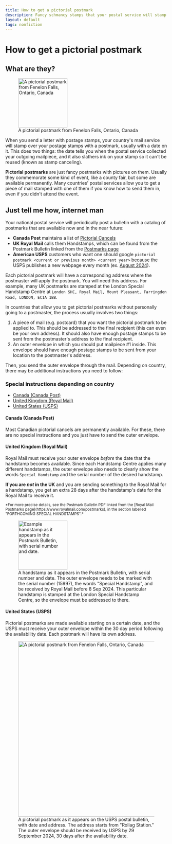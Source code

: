 ```yaml
---
title: How to get a pictorial postmark
description: Fancy schmancy stamps that your postal service will stamp on your stamps
layout: default
tags: nonfiction
---
```


# How to get a pictorial postmark

## What are they?
<figure class="figure">
  <img src="{{ 'assets/images/pictorial-postmark-uk.jpg' | absolute_url}}" alt="A pictorial postmark from Fenelon Falls, Ontario, Canada" width="153" height="153">
  <figcaption>A pictorial postmark from Fenelon Falls, Ontario, Canada</figcaption>
</figure>

When you send a letter with postage stamps, your country's mail service will stamp over your postage stamps with a postmark, usually with a date on it. This does two things: the date tells you when the postal service collected your outgoing mailpiece, and it also slathers ink on your stamp so it can't be reused (known as stamp canceling).

**Pictorial postmarks** are just fancy postmarks with pictures on them. Usually they commemorate some kind of event, like a county fair, but some are available permanently. Many countries' postal services allow you to get a piece of mail stamped with one of them if you know how to send them in, even if you didn't attend the event.

## Just tell me how, internet man
Your national postal service will periodically post a bulletin with a catalog of postmarks that are available now and in the near future:

* **Canada Post** maintains a list of [Pictorial Cancels](https://www.canadapost-postescanada.ca/cpc/en/personal/pictorial-cancels.page)
* **UK Royal Mail** calls them Handstamps, which can be found from the Postmark Bulletin linked from the [Postmarks page](https://www.royalmail.com/postmarks)
* **American USPS** customers who want one should google `pictorial postmark <current or previous month> <current year>` because the USPS publishes a new webpage every month (ex. [August 2024](https://about.usps.com/postal-bulletin/2024/pb22657/html/info_008.htm)).

Each pictorial postmark will have a corresponding address where the postmaster will apply the postmark. You will need this address. For example, many UK postmarks are stamped at the London Special Handstamp Centre at `London SHC, Royal Mail, Mount Pleasant, Farringdon Road, LONDON, EC1A 1BB`.

In countries that allow you to get pictorial postmarks without personally going to a postmaster, the process usually involves two things:
1. A piece of mail (e.g. postcard) that you want the pictorial postmark to be applied to. This should be addressed to the final recipient (this can even be your own address). It should also have enough postage stamps to be sent from the postmaster's address to the final recipient.
2. An outer envelope in which you should put mailpiece #1 inside. This envelope should have enough postage stamps to be sent from your location to the postmaster's address.

Then, you send the outer envelope through the mail. Depending on country, there may be additional instructions you need to follow:

### Special instructions depending on country
* [Canada (Canada Post)](#canada-canada-post)
* [United Kingdom (Royal Mail)](#united-kingdom-royal-mail)
* [United States (USPS)](#united-states-usps)

#### Canada (Canada Post)
Most Canadian pictorial cancels are permanently available. For these, there are no special instructions and you just have to send the outer envelope.

#### United Kingdom (Royal Mail)
Royal Mail must receive your outer envelope *before* the date that the handstamp becomes available. Since each Handstamp Centre applies many different handstamps, the outer envelope also needs to clearly show the words `Special Handstamp` and the serial number of the desired handstamp.

**If you are *not* in the UK** and you are sending something to the Royal Mail for a handstamp, you get an extra 28 days after the handstamp's date for the Royal Mail to receive it.

<small>
*For more precise details, see the Postmark Bulletin PDF linked from the [Royal Mail Postmarks page](https://www.royalmail.com/postmarks), in the section labelled "FORTHCOMING SPECIAL HANDSTAMPS".*
</small>

<figure class="d-flex align-items-center ps-3 border-start border-2">
  <img src="{{ 'assets/images/pictorial-postmark-uk.webp' | absolute_url}}" alt="Example handstamp as it appears in the Postmark Bulletin, with serial number and date." width="153" class="me-3">
  <figcaption>A handstamp as it appears in the Postmark Bulletin, with serial number and date. The outer envelope needs to be marked with the serial number (15997), the words "Special Handstamp", and be received by Royal Mail before 8 Sep 2024. This particular handstamp is stamped at the London Special Handstamp Centre, so the envelope must be addressed to there.</figcaption>
</figure>

#### United States (USPS)
Pictorial postmarks are made available starting on a certain date, and the USPS must receive your outer envelope within the 30 day period following the availability date. Each postmark will have its own address.

<figure class="d-flex align-items-center ps-3 border-start border-2">
  <img src="{{ 'assets/images/pictorial-postmark-us.webp' | absolute_url}}" alt="A pictorial postmark from Fenelon Falls, Ontario, Canada" width="546" class="me-3">
  <figcaption>A pictorial postmark as it appears on the USPS postal bulletin, with date and address. The address starts from "Rollag Station." The outer envelope should be received by USPS by 29 September 2024, 30 days after the availability date.</figcaption>
</figure>